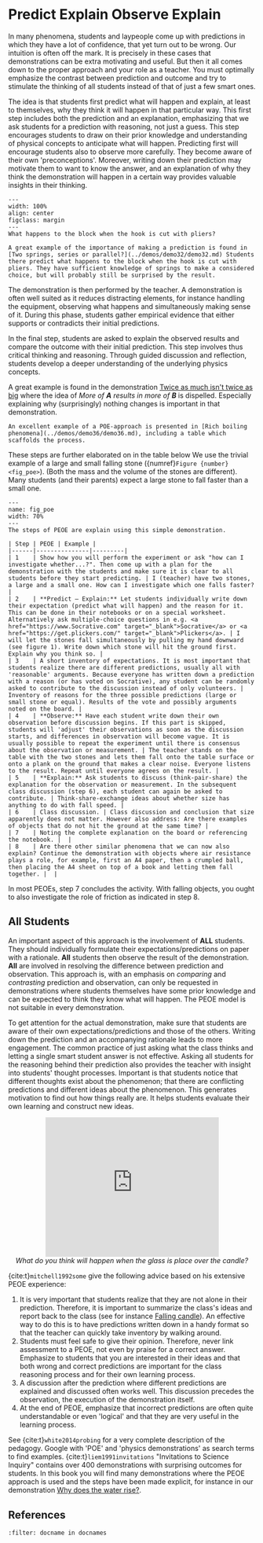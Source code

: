 # Predict Explain Observe Explain
In many phenomena, students and laypeople come up with predictions in which they have a lot of confidence, that yet turn out to be wrong. Our intuition is often off the mark. It is precisely in these cases that demonstrations can be extra motivating and useful. But then it all comes down to the proper approach and your role as a teacher. You must optimally emphasize the contrast between prediction and outcome and try to stimulate the thinking of all students instead of that of just a few smart ones.

The idea is that students first predict what will happen and explain, at least to themselves, why they think it will happen in that particular way. This first step includes both the prediction and an explanation, emphasizing that we ask students for a prediction with reasoning, not just a guess. This step encourages students to draw on their prior knowledge and understanding of physical concepts to anticipate what will happen. Predicting first will encourage students also to observe more carefully. They become aware of their own 'preconceptions'. Moreover, writing down their prediction may motivate them to want to know the answer, and an explanation of why they think the demonstration will happen in a certain way provides valuable insights in their thinking.

```{figure} ../demos/demo32/demo32_figure2.jpg
---
width: 100%
align: center
figclass: margin
---
What happens to the block when the hook is cut with pliers?
```

```{note}
A great example of the importance of making a prediction is found in [Two springs, series or parallel?](../demos/demo32/demo32.md) Students there predict what happens to the block when the hook is cut with pliers. They have sufficient knowledge of springs to make a considered choice, but will probably still be surprised by the result.

```

The demonstration is then performed by the teacher. A demonstration is often well suited as it reduces distracting elements, for instance handling the equipment, observing what happens and simultaneously making sense of it. During this phase, students gather empirical evidence that either supports or contradicts their initial predictions. 

In the final step, students are asked to explain the observed results and compare the outcome with their initial prediction. This step involves thus critical thinking and reasoning. Through guided discussion and reflection, students develop a deeper understanding of the underlying physics concepts. 

A great example is found in the demonstration [Twice as much isn't twice as big](../demos/demo45/demo45.md) where the idea of *More of **A** results in more of **B*** is dispelled. Especially explaining why (surprisingly) nothing changes is important in that demonstration.

```{tip}
An excellent example of a POE-approach is presented in [Rich boiling phenomena](../demos/demo36/demo36.md), including a table which scaffolds the process.
```

These steps are further elaborated on in the table below We use the trivial example of a large and small falling stone ({numref}`Figure {number} <fig_poe>`). (Both the mass and the volume of the stones are different). Many students (and their parents) expect a large stone to fall faster than a small one.

``` {figure} Figures/POE.PNG
---
name: fig_poe
width: 70%
---
The steps of PEOE are explain using this simple demonstration.
```

```{table} The various steps in the PEOE approach
| Step | PEOE | Example |
|------|---------------|---------|
| 1    | Show how you will perform the experiment or ask "how can I investigate whether...?". Then come up with a plan for the demonstration with the students and make sure it is clear to all students before they start predicting. | I (teacher) have two stones, a large and a small one. How can I investigate which one falls faster? |
| 2    | **Predict – Explain:** Let students individually write down their expectation (predict what will happen) and the reason for it. This can be done in their notebooks or on a special worksheet. Alternatively ask multiple-choice questions in e.g. <a href="https://www.Socrative.com" target="_blank">Socrative</a> or <a href="https://get.plickers.com/" target="_blank">Plickers</a>. | I will let the stones fall simultaneously by pulling my hand downward (see figure 1). Write down which stone will hit the ground first. Explain why you think so. |
| 3    | A short inventory of expectations. It is most important that students realize there are different predictions, usually all with 'reasonable' arguments. Because everyone has written down a prediction with a reason (or has voted on Socrative), any student can be randomly asked to contribute to the discussion instead of only volunteers. | Inventory of reasons for the three possible predictions (large or small stone or equal). Results of the vote and possibly arguments noted on the board. |
| 4    | **Observe:** Have each student write down their own observation before discussion begins. If this part is skipped, students will 'adjust' their observations as soon as the discussion starts, and differences in observation will become vague. It is usually possible to repeat the experiment until there is consensus about the observation or measurement. | The teacher stands on the table with the two stones and lets them fall onto the table surface or onto a plank on the ground that makes a clear noise. Everyone listens to the result. Repeat until everyone agrees on the result. |
| 5    | **Explain:** Ask students to discuss (think-pair-share) the explanation for the observation or measurement. In the subsequent class discussion (step 6), each student can again be asked to contribute. | Think-share-exchange ideas about whether size has anything to do with fall speed. |
| 6    | Class discussion. | Class discussion and conclusion that size apparently does not matter. However also address: Are there examples of objects that do not hit the ground at the same time? |
| 7    | Noting the complete explanation on the board or referencing the notebook. |  |
| 8    | Are there other similar phenomena that we can now also explain? Continue the demonstration with objects where air resistance plays a role, for example, first an A4 paper, then a crumpled ball, then placing the A4 sheet on top of a book and letting them fall together. |  |

```

In most PEOEs, step 7 concludes the activity. With falling objects, you ought to also investigate the role of friction as indicated in step 8.

## All Students
An important aspect of this approach is the involvement of **ALL** students. They should individually formulate their expectations/predictions on paper with a rationale. **All** students then observe the result of the demonstration. **All** are involved in resolving the difference between prediction and observation. This approach is, with an emphasis on *comparing* and *contrasting* prediction and observation, can only be requested in demonstrations where students themselves have some prior knowledge and can be expected to think they know what will happen. The PEOE model is not suitable in every demonstration.

To get attention for the actual demonstration, make sure that students are aware of their own expectations/predictions and those of the others. Writing down the prediction and an accompanying rationale leads to more engagement. The common practice of just asking what the class thinks and letting a single smart student answer is not effective. Asking all students for the reasoning behind their prediction also provides the teacher with insight into students' thought processes. Important is that students notice that different thoughts exist about the phenomenon; that there are conflicting predictions and different ideas about the phenomenon. This generates motivation to find out how things really are. It helps students evaluate their own learning and construct new ideas.

<div style="display: flex; justify-content: center;">
    <div style="position: relative; width: 70%; height: 0; padding-bottom: 56.25%;">
            <iframe
            src="https://www.youtube.com/embed/iiqLECiDG5w?si=_WJuqOQgLj-QJd-9"
            style="position: absolute; top: 0; left: 0; width: 100%; height: 100%;"
            frameborder="0"
            allow="accelerometer; autoplay; clipboard-write; encrypted-media; gyroscope; picture-in-picture"
            allowfullscreen
            ></iframe>
    </div>
</div>
<div style="text-align: center;">
  <i>What do you think will happen when the glass is place over the candle?</i>
</div>


{cite:t}`mitchell1992some` give the following advice based on his extensive PEOE experience:

1.  It is very important that students realize that they are not alone in their prediction. Therefore, it is important to summarize the class's ideas and report back to the class (see for instance [Falling candle](../demos//demo35/demo35.md)). An effective way to do this is to have predictions written down in a handy format so that the teacher can quickly take inventory by walking around.
2.  Students must feel safe to give their opinion. Therefore, never link assessment to a PEOE, not even by praise for a correct answer. Emphasize to students that you are interested in their ideas and that both wrong and correct predictions are important for the class reasoning process    and for their own learning process.
3. A discussion after the prediction where different predictions are explained and discussed often works well. This discussion precedes the observation, the execution of the demonstration itself.
4. At the end of PEOE, emphasize that incorrect predictions are often quite understandable or even 'logical' and that they are very useful in the learning process.

See {cite:t}`white2014probing` for a very complete description of the pedagogy. Google with 'POE' and 'physics demonstrations' as search terms to find examples. {cite:t}`liem1991invitations` "Invitations to Science Inquiry" contains over 400 demonstrations with surprising outcomes for students. In this book you will find many demonstrations where the PEOE approach is used and the steps have been made explicit, for instance in our demonstration [Why does the water rise?](../demos//demo27/demo27.md).


## References
```{bibliography}
:filter: docname in docnames
```
